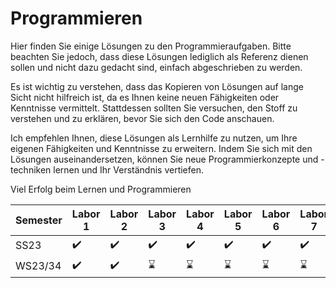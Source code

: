 # Programmieren

Hier finden Sie einige Lösungen zu den Programmieraufgaben. Bitte beachten Sie jedoch, dass diese Lösungen lediglich als Referenz dienen sollen und nicht dazu gedacht sind, einfach abgeschrieben zu werden.

Es ist wichtig zu verstehen, dass das Kopieren von Lösungen auf lange Sicht nicht hilfreich ist, da es Ihnen keine neuen Fähigkeiten oder Kenntnisse vermittelt. Stattdessen sollten Sie versuchen, den Stoff zu verstehen und zu erklären, bevor Sie sich den Code anschauen.

Ich empfehlen Ihnen, diese Lösungen als Lernhilfe zu nutzen, um Ihre eigenen Fähigkeiten und Kenntnisse zu erweitern. Indem Sie sich mit den Lösungen auseinandersetzen, können Sie neue Programmierkonzepte und -techniken lernen und Ihr Verständnis vertiefen.

Viel Erfolg beim Lernen und Programmieren

| Semester | Labor 1 | Labor 2 | Labor 3 | Labor 4 | Labor 5 | Labor 6 | Labor 7 | Labor 8 | Labor 9 | Labor 10 |
| --- | --- | --- | --- | --- | --- | --- | --- | --- | --- | --- |
| SS23 | :heavy_check_mark: | :heavy_check_mark: | :heavy_check_mark: | :heavy_check_mark: | :heavy_check_mark: | :heavy_check_mark: | :heavy_check_mark: | :heavy_check_mark: | :heavy_check_mark: | :heavy_check_mark: |
| WS23/34 | :heavy_check_mark: | :heavy_check_mark: | :hourglass: | :hourglass: | :hourglass: | :hourglass: | :hourglass: | :hourglass: | :hourglass: | :hourglass: |